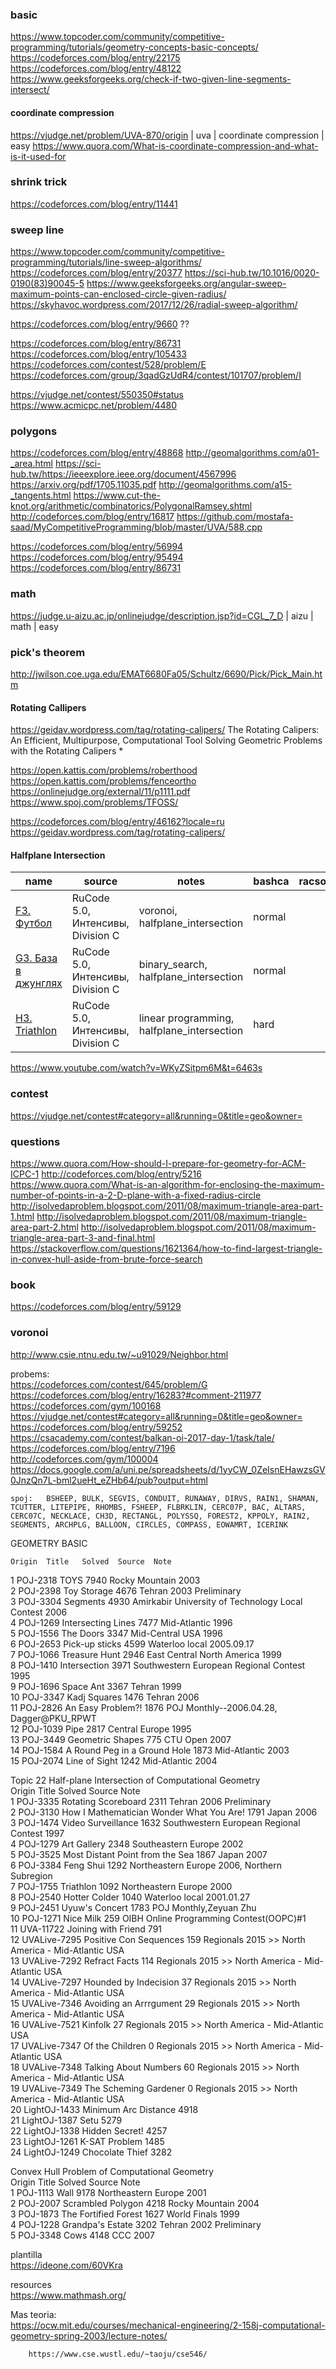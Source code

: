 ### basic

https://www.topcoder.com/community/competitive-programming/tutorials/geometry-concepts-basic-concepts/
https://codeforces.com/blog/entry/22175
https://codeforces.com/blog/entry/48122
https://www.geeksforgeeks.org/check-if-two-given-line-segments-intersect/


#### coordinate compression

https://vjudge.net/problem/UVA-870/origin | uva | coordinate compression | easy
https://www.quora.com/What-is-coordinate-compression-and-what-is-it-used-for


### shrink trick

https://codeforces.com/blog/entry/11441


### sweep line

https://www.topcoder.com/community/competitive-programming/tutorials/line-sweep-algorithms/
https://codeforces.com/blog/entry/20377
https://sci-hub.tw/10.1016/0020-0190(83)90045-5
https://www.geeksforgeeks.org/angular-sweep-maximum-points-can-enclosed-circle-given-radius/
https://skyhavoc.wordpress.com/2017/12/26/radial-sweep-algorithm/


https://codeforces.com/blog/entry/9660
??

https://codeforces.com/blog/entry/86731
https://codeforces.com/blog/entry/105433
https://codeforces.com/contest/528/problem/E
https://codeforces.com/group/3qadGzUdR4/contest/101707/problem/I

https://vjudge.net/contest/550350#status
https://www.acmicpc.net/problem/4480

### polygons

https://codeforces.com/blog/entry/48868
http://geomalgorithms.com/a01-_area.html
https://sci-hub.tw/https://ieeexplore.ieee.org/document/4567996
https://arxiv.org/pdf/1705.11035.pdf
http://geomalgorithms.com/a15-_tangents.html
https://www.cut-the-knot.org/arithmetic/combinatorics/PolygonalRamsey.shtml
http://codeforces.com/blog/entry/16817
https://github.com/mostafa-saad/MyCompetitiveProgramming/blob/master/UVA/588.cpp


https://codeforces.com/blog/entry/56994
https://codeforces.com/blog/entry/95494
https://codeforces.com/blog/entry/86731




### math

https://judge.u-aizu.ac.jp/onlinejudge/description.jsp?id=CGL_7_D | aizu | math | easy


### pick's theorem

http://jwilson.coe.uga.edu/EMAT6680Fa05/Schultz/6690/Pick/Pick_Main.htm


#### Rotating Callipers

https://geidav.wordpress.com/tag/rotating-calipers/
The Rotating Calipers: An Efficient, Multipurpose, Computational Tool
Solving Geometric Problems with the Rotating Calipers *

https://open.kattis.com/problems/roberthood
https://open.kattis.com/problems/fenceortho
https://onlinejudge.org/external/11/p1111.pdf
https://www.spoj.com/problems/TFOSS/

https://codeforces.com/blog/entry/46162?locale=ru
https://geidav.wordpress.com/tag/rotating-calipers/



#### Halfplane Intersection

| name | source | notes | bashca | racsosabe |
| ---- | ------ | ----- | ------ | --------- |
| [F3. Футбол](https://official.contest.yandex.ru/rucode5.0/contest/35548/problems/F3/) | RuCode 5.0, Интенсивы, Division C | voronoi, halfplane_intersection | normal | |
| [G3. База в джунглях](https://official.contest.yandex.ru/rucode5.0/contest/35548/problems/G3/) | RuCode 5.0, Интенсивы, Division C | binary_search, halfplane_intersection | normal | |
| [H3. Triathlon](https://official.contest.yandex.ru/rucode5.0/contest/35548/problems/H3/) | RuCode 5.0, Интенсивы, Division C | linear programming, halfplane_intersection | hard | |

https://www.youtube.com/watch?v=WKyZSitpm6M&t=6463s


### contest

https://vjudge.net/contest#category=all&running=0&title=geo&owner=


### questions	

https://www.quora.com/How-should-I-prepare-for-geometry-for-ACM-ICPC-1
http://codeforces.com/blog/entry/5216
https://www.quora.com/What-is-an-algorithm-for-enclosing-the-maximum-number-of-points-in-a-2-D-plane-with-a-fixed-radius-circle
http://isolvedaproblem.blogspot.com/2011/08/maximum-triangle-area-part-1.html
http://isolvedaproblem.blogspot.com/2011/08/maximum-triangle-area-part-2.html
http://isolvedaproblem.blogspot.com/2011/08/maximum-triangle-area-part-3-and-final.html
https://stackoverflow.com/questions/1621364/how-to-find-largest-triangle-in-convex-hull-aside-from-brute-force-search

### book	

https://codeforces.com/blog/entry/59129


### voronoi	
http://www.csie.ntnu.edu.tw/~u91029/Neighbor.html

probems:		
		https://codeforces.com/contest/645/problem/G
		https://codeforces.com/blog/entry/16283?#comment-211977
		https://codeforces.com/gym/100168
		https://vjudge.net/contest#category=all&running=0&title=geo&owner=
		https://codeforces.com/blog/entry/59252
		https://csacademy.com/contest/balkan-oi-2017-day-1/task/tale/
		https://codeforces.com/blog/entry/7196
		http://codeforces.com/gym/100004
		https://docs.google.com/a/uni.pe/spreadsheets/d/1yyCW_0ZeIsnEHawzsGV0JnzQn7L-bml2ueHt_eZHb64/pub?output=html
		
	spoj:	BSHEEP, BULK, SEGVIS, CONDUIT, RUNAWAY, DIRVS, RAIN1, SHAMAN, TCUTTER, LITEPIPE, RHOMBS, FSHEEP, FLBRKLIN, CERC07P, BAC, ALTARS, CERC07C, NECKLACE, CH3D, RECTANGL, POLYSSQ, FOREST2, KPPOLY, RAIN2, SEGMENTS, ARCHPLG, BALLOON, CIRCLES, COMPASS, EOWAMRT, ICERINK

GEOMETRY BASIC								
								
	Origin	Title	Solved	Source	Note			
1	POJ-2318	TOYS	7940	Rocky Mountain 2003				
2	POJ-2398	Toy Storage	4676	Tehran 2003 Preliminary				
3	POJ-3304	Segments	4930	Amirkabir University of Technology Local Contest 2006				
4	POJ-1269	Intersecting Lines	7477	Mid-Atlantic 1996				
5	POJ-1556	The Doors	3347	Mid-Central USA 1996				
6	POJ-2653	Pick-up sticks	4599	Waterloo local 2005.09.17				
7	POJ-1066	Treasure Hunt	2946	East Central North America 1999				
8	POJ-1410	Intersection	3971	Southwestern European Regional Contest 1995				
9	POJ-1696	Space Ant	3367	Tehran 1999				
10	POJ-3347	Kadj Squares	1476	Tehran 2006				
11	POJ-2826	An Easy Problem?!	1876	POJ Monthly--2006.04.28, Dagger@PKU_RPWT				
12	POJ-1039	Pipe	2817	Central Europe 1995				
13	POJ-3449	Geometric Shapes	775	CTU Open 2007				
14	POJ-1584	A Round Peg in a Ground Hole	1873	Mid-Atlantic 2003				
15	POJ-2074	Line of Sight	1242	Mid-Atlantic 2004				
								
								
Topic 22 Half-plane Intersection of Computational Geometry								
	Origin	Title	Solved	Source	Note			
	1	POJ-3335	Rotating Scoreboard	2311	Tehran 2006 Preliminary			
	2	POJ-3130	How I Mathematician Wonder What You Are!	1791	Japan 2006			
	3	POJ-1474	Video Surveillance	1632	Southwestern European Regional Contest 1997			
	4	POJ-1279	Art Gallery	2348	Southeastern Europe 2002			
	5	POJ-3525	Most Distant Point from the Sea	1867	Japan 2007			
	6	POJ-3384	Feng Shui	1292	Northeastern Europe 2006, Northern Subregion			
	7	POJ-1755	Triathlon	1092	Northeastern Europe 2000			
	8	POJ-2540	Hotter Colder	1040	Waterloo local 2001.01.27			
	9	POJ-2451	Uyuw's Concert	1783	POJ Monthly,Zeyuan Zhu			
	10	POJ-1271	Nice Milk	259	OIBH Online Programming Contest(OOPC)#1			
	11	UVA-11722	Joining with Friend	791				
	12	UVALive-7295	Positive Con Sequences	159	Regionals 2015 >> North America - Mid-Atlantic USA			
	13	UVALive-7292	Refract Facts	114	Regionals 2015 >> North America - Mid-Atlantic USA			
	14	UVALive-7297	Hounded by Indecision	37	Regionals 2015 >> North America - Mid-Atlantic USA			
	15	UVALive-7346	Avoiding an Arrrgument	29	Regionals 2015 >> North America - Mid-Atlantic USA			
	16	UVALive-7521	Kinfolk	27	Regionals 2015 >> North America - Mid-Atlantic USA			
	17	UVALive-7347	Of the Children	0	Regionals 2015 >> North America - Mid-Atlantic USA			
	18	UVALive-7348	Talking About Numbers	60	Regionals 2015 >> North America - Mid-Atlantic USA			
	19	UVALive-7349	The Scheming Gardener	0	Regionals 2015 >> North America - Mid-Atlantic USA			
	20	LightOJ-1433	Minimum Arc Distance	4918				
	21	LightOJ-1387	Setu	5279				
	22	LightOJ-1338	Hidden Secret!	4257				
	23	LightOJ-1261	K-SAT Problem	1485				
	24	LightOJ-1249	Chocolate Thief	3282				
								
Convex Hull Problem of Computational Geometry								
		Origin	Title	Solved	Source	Note		
	1	POJ-1113	Wall	9178	Northeastern Europe 2001			
	2	POJ-2007	Scrambled Polygon	4218	Rocky Mountain 2004			
	3	POJ-1873	The Fortified Forest	1627	World Finals 1999			
	4	POJ-1228	Grandpa's Estate	3202	Tehran 2002 Preliminary			
	5	POJ-3348	Cows	4148	CCC 2007			


plantilla		
		https://ideone.com/60VKra
		
		
resources		
		https://www.mathmash.org/
		
Mas teoria:		
		https://ocw.mit.edu/courses/mechanical-engineering/2-158j-computational-geometry-spring-2003/lecture-notes/
		
		https://www.cse.wustl.edu/~taoju/cse546/

